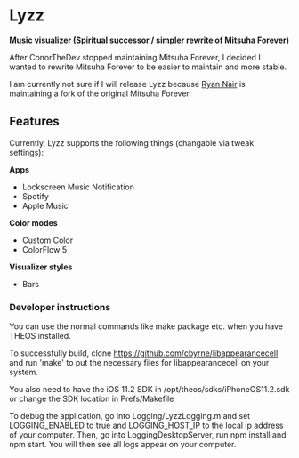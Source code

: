# Lyzz
**Music visualizer (Spiritual successor / simpler rewrite of Mitsuha Forever)**

After ConorTheDev stopped maintaining Mitsuha Forever,
I decided I wanted to rewrite Mitsuha Forever to be easier
to maintain and more stable.

I am currently not sure if I will release
Lyzz because [Ryan Nair](https://github.com/ryannair05) is
maintaining a fork of the original Mitsuha Forever.

## Features

Currently, Lyzz supports the following things (changable via tweak settings):

**Apps**
- Lockscreen Music Notification
- Spotify
- Apple Music

**Color modes**
- Custom Color
- ColorFlow 5

**Visualizer styles**
- Bars

### Developer instructions
You can use the normal commands like make package etc. when you have THEOS installed.

To successfully build, clone https://github.com/cbyrne/libappearancecell
and run 'make' to put the necessary files for libappearancecell
on your system.

You also need to have the iOS 11.2 SDK in /opt/theos/sdks/iPhoneOS11.2.sdk
or change the SDK location in Prefs/Makefile

To debug the application, go into Logging/LyzzLogging.m and set LOGGING_ENABLED to true
and LOGGING_HOST_IP to the local ip address of your computer. Then, go into LoggingDesktopServer,
run npm install and npm start. You will then see all logs appear on your computer.
